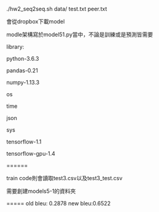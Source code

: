 ./hw2_seq2seq.sh data/ test.txt peer.txt


會從dropbox下載model

modle架構寫於model51.py當中，不論是訓練或是預測皆需要



library:

python-3.6.3

pandas-0.21

numpy-1.13.3

os

time

json

sys

tensorflow-1.1

tensorflow-gpu-1.4


======


train code則會讀取test3.csv以及test3_test.csv

需要創建models5-1的資料夾

=====
old bleu: 0.2878
new bleu:0.6522
